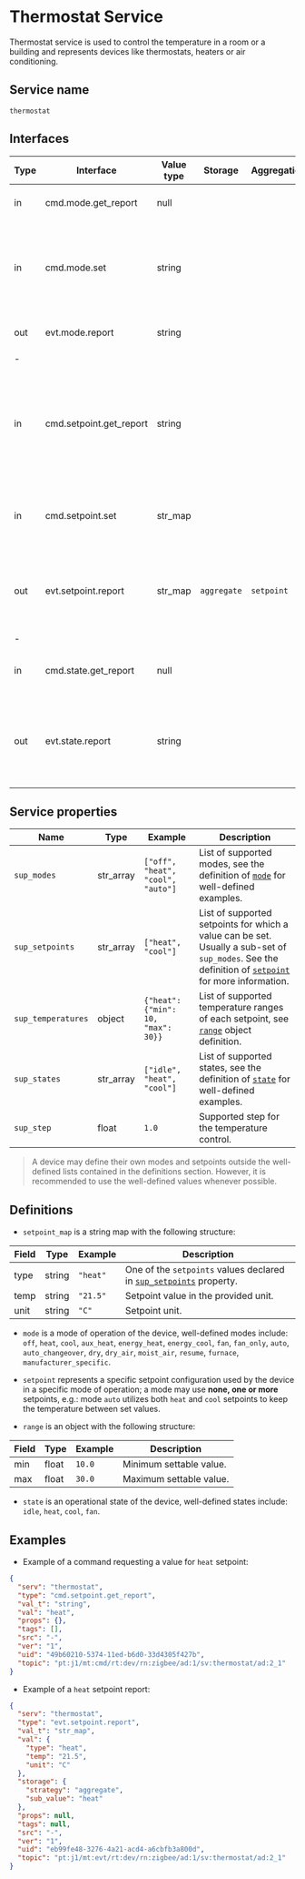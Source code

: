 # Thermostat Service

Thermostat service is used to control the temperature in a room or a building and represents devices like thermostats, heaters or air conditioning.

## Service name

`thermostat`

## Interfaces

| Type | Interface               | Value type | Storage     | Aggregation | Description                                                                                                                                    |
|------|-------------------------|------------|-------------|-------------|------------------------------------------------------------------------------------------------------------------------------------------------|
| in   | cmd.mode.get_report     | null       |             |             | Requests the thermostat `mode`.                                                                                                                |
| in   | cmd.mode.set            | string     |             |             | Sets the thermostat `mode`. Must be one of the values declared in [`sup_modes`](#service-properties) property.                                 |
| out  | evt.mode.report         | string     |             |             | Reports the thermostat `mode`.                                                                                                                 |
| -    |                         |            |             |             |                                                                                                                                                |
| in   | cmd.setpoint.get_report | string     |             |             | Gets the value for the provided `setpoint` in value. Must be one of the setpoints declared in [`sup_setpoints`](#service-properties) property. |
| in   | cmd.setpoint.set        | str_map    |             |             | Sets the value of a setpoint. See the [`setpoint_map`](#definitions) definition for reference.                                                 |
| out  | evt.setpoint.report     | str_map    | `aggregate` | `setpoint`  | Reports the value of a setpoint. See the [`setpoint_map`](#definitions) definition for reference.                                              |
| -    |                         |            |             |             |                                                                                                                                                |
| in   | cmd.state.get_report    | null       |             |             | Requests the operational `state` of the device.                                                                                                |
| out  | evt.state.report        | string     |             |             | Reports the operational `state` of the device, one of the values declared in [`sup_states`](#service-properties) property.                     |

## Service properties

| Name               | Type      | Example                            | Description                                                                                                                                                        |
|--------------------|-----------|------------------------------------|--------------------------------------------------------------------------------------------------------------------------------------------------------------------|
| `sup_modes`        | str_array | `["off", "heat", "cool", "auto"]`  | List of supported modes, see the definition of [`mode`](#definitions) for well-defined examples.                                                                   |
| `sup_setpoints`    | str_array | `["heat", "cool"]`                 | List of supported setpoints for which a value can be set. Usually a sub-set of `sup_modes`. See the definition of [`setpoint`](#definitions) for more information. |
| `sup_temperatures` | object    | `{"heat": {"min": 10, "max": 30}}` | List of supported temperature ranges of each setpoint, see [`range`](#definitions) object definition.                                                              |
| `sup_states`       | str_array | `["idle", "heat", "cool"]`         | List of supported states, see the definition of [`state`](#definitions) for well-defined examples.                                                                 |
| `sup_step`         | float     | `1.0`                              | Supported step for the temperature control.                                                                                                                        |

> A device may define their own modes and setpoints outside the well-defined lists contained in the definitions section.
> However, it is recommended to use the well-defined values whenever possible.

## Definitions

* `setpoint_map` is a string map with the following structure:

| Field | Type   | Example  | Description                                                                           |
|-------|--------|----------|---------------------------------------------------------------------------------------|
| type  | string | `"heat"` | One of the `setpoints` values declared in [`sup_setpoints`](#service-properties) property. |
| temp  | string | `"21.5"` | Setpoint value in the provided unit.                                                  |
| unit  | string | `"C"`    | Setpoint unit.                                                                        |

* `mode` is a mode of operation of the device, well-defined modes include: `off`, `heat`, `cool`, `aux_heat`, `energy_heat`, `energy_cool`, `fan`, `fan_only`, `auto`,
  `auto_changeover`, `dry`, `dry_air`, `moist_air`, `resume`, `furnace`, `manufacturer_specific`.

* `setpoint` represents a specific setpoint configuration used by the device in a specific mode of operation; a mode may use **none, one or more** setpoints, e.g.:
  mode `auto` utilizes both `heat` and `cool` setpoints to keep the temperature between set values.

* `range` is an object with the following structure:

| Field | Type  | Example | Description             |
|-------|-------|---------|-------------------------|
| min   | float | `10.0`  | Minimum settable value. |
| max   | float | `30.0`  | Maximum settable value. | 

* `state` is an operational state of the device, well-defined states include: `idle`, `heat`, `cool`, `fan`.

## Examples

* Example of a command requesting a value for `heat` setpoint:

```json
{
  "serv": "thermostat",
  "type": "cmd.setpoint.get_report",
  "val_t": "string",
  "val": "heat",
  "props": {},
  "tags": [],
  "src": "-",
  "ver": "1",
  "uid": "49b60210-5374-11ed-b6d0-33d4305f427b",
  "topic": "pt:j1/mt:cmd/rt:dev/rn:zigbee/ad:1/sv:thermostat/ad:2_1"
}
```

* Example of a `heat` setpoint report:

```json
{
  "serv": "thermostat",
  "type": "evt.setpoint.report",
  "val_t": "str_map",
  "val": {
    "type": "heat",
    "temp": "21.5",
    "unit": "C"
  },
  "storage": {
    "strategy": "aggregate",
    "sub_value": "heat"
  },
  "props": null,
  "tags": null,
  "src": "-",
  "ver": "1",
  "uid": "eb99fe48-3276-4a21-acd4-a6cbfb3a800d",
  "topic": "pt:j1/mt:evt/rt:dev/rn:zigbee/ad:1/sv:thermostat/ad:2_1"
}
```
